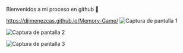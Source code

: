 Bienvenidos a mi proceso en github 👋

https://djimenezcas.github.io/Memory-Game/
![Captura de pantalla 1](https://github.com/Djimenezcas/Djimenezcas/assets/161150226/ef343bfe-f594-48cb-9756-4c4ae035520c)

![Captura de pantalla 2](https://github.com/Djimenezcas/Djimenezcas/assets/161150226/9289e67b-5243-4351-9e68-7d90a98c12d7)

![Captura de pantalla 3](https://github.com/Djimenezcas/Djimenezcas/assets/161150226/570e3caa-311b-489a-8ae2-14f6f4ad2646)
